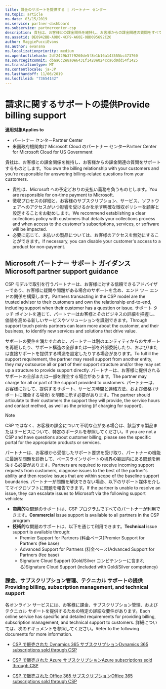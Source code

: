 ```yaml
---
title: 課金のサポートを提供する | パートナー センター
ms.topic: article
ms.date: 03/15/2019
ms.service: partner-dashboard
ms.subservice: partnercenter-csp
description: 貴社は、お客様との課金関係を維持し、お客様からの課金関連の質問をすべてサポートします。
ms.assetid: DE0942BB-A0D0-4CF9-A60E-0BD095692C26
author: MaggiePucciEvans
ms.author: evansma
ms.localizationpriority: medium
ms.openlocfilehash: 2df2429b37f9260de5f8e1b16a143555bc473760
ms.sourcegitcommit: dbaa6c2e8a0e6431f1420e024cca6d0dd54f1425
ms.translationtype: MT
ms.contentlocale: ja-JP
ms.lasthandoff: 11/06/2019
ms.locfileid: "73654142"
---
```

# <a name="provide-billing-support"></a><span data-ttu-id="eb31b-103">請求に関するサポートの提供</span><span class="sxs-lookup"><span data-stu-id="eb31b-103">Provide billing support</span></span>

<span data-ttu-id="eb31b-104">**適用対象**</span><span class="sxs-lookup"><span data-stu-id="eb31b-104">**Applies to**</span></span>

-  <span data-ttu-id="eb31b-105">パートナー センター</span><span class="sxs-lookup"><span data-stu-id="eb31b-105">Partner Center</span></span>
-  <span data-ttu-id="eb31b-106">米国政府機関向け Microsoft Cloud のパートナー センター</span><span class="sxs-lookup"><span data-stu-id="eb31b-106">Partner Center for Microsoft Cloud for US Government</span></span>


<span data-ttu-id="eb31b-107">貴社は、お客様との課金関係を維持し、お客様からの課金関連の質問をサポートするものとします。</span><span class="sxs-lookup"><span data-stu-id="eb31b-107">You own the billing relationship with your customers and you're responsible for answering billing-related questions from your customers.</span></span>

-   <span data-ttu-id="eb31b-108">貴社は、Microsoft への予定どおりの支払い義務を負うものとします。</span><span class="sxs-lookup"><span data-stu-id="eb31b-108">You are responsible for on-time payment to Microsoft.</span></span>
-   <span data-ttu-id="eb31b-109">徴収プロセスの詳細と、お客様のサブスクリプション、サービス、ソフトウェアへのアクセスがいつ影響を受けるかを示す明確な徴収ポリシーを顧客と設定することをお勧めします。</span><span class="sxs-lookup"><span data-stu-id="eb31b-109">We recommend establishing a clear collections policy with customers that details your collections process and when access to the customer's subscriptions, services, or software will be impacted.</span></span>
-   <span data-ttu-id="eb31b-110">必要に応じて、未払いの製品については、お客様のアクセスを無効にすることができます。</span><span class="sxs-lookup"><span data-stu-id="eb31b-110">If necessary, you can disable your customer's access to a product for non-payment.</span></span>

## <a name="microsoft-partner-support-guidance"></a><span data-ttu-id="eb31b-111">Microsoft パートナー サポート ガイダンス</span><span class="sxs-lookup"><span data-stu-id="eb31b-111">Microsoft partner support guidance</span></span>

<span data-ttu-id="eb31b-112">CSP モデルで取引を行うパートナーは、お客様に対する信頼できるアドバイザーであり、お客様に疑問や問題がある場合のサポートを含め、エンド ツー エンドの関係を構築します。</span><span class="sxs-lookup"><span data-stu-id="eb31b-112">Partners transacting in the CSP model are the trusted advisor to their customers and own the relationship end-to-end, including support when their customer has a question or issue.</span></span> <span data-ttu-id="eb31b-113">サポート タッチ ポイントを通じて、パートナーはお客様とそのビジネスの詳細を把握し、価値を高める新しいサービスやソリューションを識別できます。</span><span class="sxs-lookup"><span data-stu-id="eb31b-113">Through support touch points partners can learn more about the customer, and their business, to identify new services and solutions that drive value.</span></span>

<span data-ttu-id="eb31b-114">サポートの要件を満たすために、パートナーは別のエンティティからのサポートを再販したり、サポート構造の全部または一部を外部委託したり、および/または直接サポートを提供する構造を設定したりする場合があります。</span><span class="sxs-lookup"><span data-stu-id="eb31b-114">To fulfill the support requirement, the partner may resell support from another entity, they may outsource all or part of their support structure and/or they may set up a structure to provide support directly.</span></span>  <span data-ttu-id="eb31b-115">パートナーは、お客様に提供されるサポートの全部または一部を課金する場合があります。</span><span class="sxs-lookup"><span data-stu-id="eb31b-115">The partner may charge for all or part of the support provided to customers.</span></span> <span data-ttu-id="eb31b-116">パートナーは、お客様に対して、提供するサポート、サービス時間と連絡方法、および価格 (サポートに課金する場合) を明確に示す必要があります。</span><span class="sxs-lookup"><span data-stu-id="eb31b-116">The partner should articulate to their customers the support they will provide, the service hours and contact method, as well as the pricing (if charging for support).</span></span> 

>[!Note]
><span data-ttu-id="eb31b-117">CSP ではなく、お客様の課金について不明な点がある場合は、該当する製品またはサービスについて、特定のポータルを参照してください。</span><span class="sxs-lookup"><span data-stu-id="eb31b-117">If you are not a CSP and have questions about customer billing, please see the specific portal for the appropriate products or services.</span></span>

<span data-ttu-id="eb31b-118">パートナーは、お客様から受信したサポート要求を受け取り、パートナーの機能に最適な問題を診断して、ベースラインサポートの境界の範囲内にある問題を解決する必要があります。</span><span class="sxs-lookup"><span data-stu-id="eb31b-118">Partners are required to receive incoming support requests from customers, diagnose issues to the best of the partner's ability and then resolve issues that are within scope of the baseline support boundaries.</span></span> <span data-ttu-id="eb31b-119">パートナーが問題を解決できない場合、以下のサポート媒体を介してマイクロソフトに問題を報告できます。</span><span class="sxs-lookup"><span data-stu-id="eb31b-119">If the partner is unable to resolve an issue, they can escalate issues to Microsoft via the following support vehicles:</span></span>

- <span data-ttu-id="eb31b-120">**商業的**な問題のサポートは、CSP プログラムですべてのパートナーが利用できます。</span><span class="sxs-lookup"><span data-stu-id="eb31b-120">**Commercial** issue support is available to all partners in the CSP program</span></span>
-   <span data-ttu-id="eb31b-121">**技術的**な問題のサポートは、以下を通じて利用できます。</span><span class="sxs-lookup"><span data-stu-id="eb31b-121">**Technical** issue support is available through:</span></span>
    -   <span data-ttu-id="eb31b-122">Premier Support for Partners (料金ベース)</span><span class="sxs-lookup"><span data-stu-id="eb31b-122">Premier Support for Partners (fee base)</span></span>
    -   <span data-ttu-id="eb31b-123">Advanced Support for Partners (料金ベース)</span><span class="sxs-lookup"><span data-stu-id="eb31b-123">Advanced Support for Partners (fee base)</span></span>
    -   <span data-ttu-id="eb31b-124">Signature Cloud Support (Gold/Silver コンピテンシーに含まれる)</span><span class="sxs-lookup"><span data-stu-id="eb31b-124">Signature Cloud Support (included with Gold/Silver competency)</span></span>

### <a name="providing-billing-subscription-management-and-technical-support"></a><span data-ttu-id="eb31b-125">課金、サブスクリプション管理、テクニカル サポートの提供</span><span class="sxs-lookup"><span data-stu-id="eb31b-125">Providing billing, subscription management, and technical support</span></span> 

<span data-ttu-id="eb31b-126">各オンライン サービスには、お客様に課金、サブスクリプション管理、およびテクニカル サポートを提供するための特定の詳細な要件があります。</span><span class="sxs-lookup"><span data-stu-id="eb31b-126">Each online service has specific and detailed requirements for providing billing, subscription management, and technical support to customers.</span></span> <span data-ttu-id="eb31b-127">詳細については、次のドキュメントを参照してください。</span><span class="sxs-lookup"><span data-stu-id="eb31b-127">Refer to the following documents for more information.</span></span>

-   [<span data-ttu-id="eb31b-128">CSP で販売された Dynamics 365 サブスクリプション</span><span class="sxs-lookup"><span data-stu-id="eb31b-128">Dynamics 365 subscriptions sold through CSP</span></span>](https://www.microsoftpartnercommunity.com/t5/CSP/Microsoft-Partner-Support-Guidance/m-p/5262#M30)

-   [<span data-ttu-id="eb31b-129">CSP で販売された Azure サブスクリプション</span><span class="sxs-lookup"><span data-stu-id="eb31b-129">Azure subscriptions sold through CSP</span></span>](https://www.microsoftpartnercommunity.com/t5/CSP/Microsoft-Partner-Support-Guidance/m-p/5263#M31)

-   [<span data-ttu-id="eb31b-130">CSP で販売された Office 365 サブスクリプション</span><span class="sxs-lookup"><span data-stu-id="eb31b-130">Office 365 subscriptions sold through CSP</span></span>](https://www.microsoftpartnercommunity.com/t5/CSP/Microsoft-Partner-Support-Guidance/m-p/5264#M32)
 

